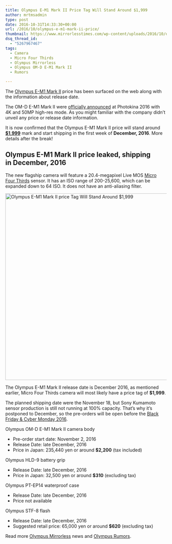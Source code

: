 ```yaml
---
title: Olympus E-M1 Mark II Price Tag Will Stand Around $1,999
author: mrtmsadmin
type: post
date: 2016-10-31T14:33:30+00:00
url: /2016/10/olympus-e-m1-mark-ii-price/
thumbnail: https://www.mirrorlesstimes.com/wp-content/uploads/2016/10/olympus-e-m1-mark-ii-price.jpg
dsq_thread_id:
  - "5267967467"
tags:
  - Camera
  - Micro Four Thirds
  - Olympus Mirrorless
  - Olympus OM-D E-M1 Mark II
  - Rumors

---
```

The [Olympus E-M1 Mark II][1] price has been surfaced on the web along with the information about release date.

The OM-D E-M1 Mark II were [officially announced][2] at Photokina 2016 with 4K and 50MP high-res mode. As you might familiar with the company didn&#8217;t unveil any price or release date information.

It is now confirmed that the Olympus E-M1 Mark II price will stand around <a href="http://amzn.to/2eS7NeC" target="_blank" rel="noopener"><strong>$1,999</strong></a> mark and start shipping in the first week of **December, 2016**. More details after the break!<!--more-->

## Olympus E-M1 Mark II price leaked, shipping in December, 2016

The new flagship camera will feature a 20.4-megapixel Live MOS [Micro Four Thirds][3] sensor. It has an ISO range of 200-25,600, which can be expanded down to 64 ISO. It does not have an anti-aliasing filter.

[<img class="aligncenter wp-image-574 size-full" title="Olympus E-M1 Mark II Price Tag Will Stand Around $1,999" src="https://i1.wp.com/www.mirrorlesstimes.com/wp-content/uploads/2016/09/olympus-e-m1-mark-ii-development-01-2.jpg?resize=600%2C581&#038;ssl=1" alt="Olympus E-M1 Mark II price Tag Will Stand Around $1,999" width="600" height="581" srcset="https://i1.wp.com/www.mirrorlesstimes.com/wp-content/uploads/2016/09/olympus-e-m1-mark-ii-development-01-2.jpg?w=900&ssl=1 900w, https://i1.wp.com/www.mirrorlesstimes.com/wp-content/uploads/2016/09/olympus-e-m1-mark-ii-development-01-2.jpg?resize=300%2C291&ssl=1 300w, https://i1.wp.com/www.mirrorlesstimes.com/wp-content/uploads/2016/09/olympus-e-m1-mark-ii-development-01-2.jpg?resize=768%2C744&ssl=1 768w" sizes="(max-width: 600px) 100vw, 600px" data-recalc-dims="1" />][4]

The Olympus E-M1 Mark II release date is December 2016, as mentioned earlier, Micro Four Thirds camera will most likely have a price tag of **$1,999**.

The planned shipping date were the November 18, but Sony Kumamoto sensor production is still not running at 100% capacity. That’s why it’s postponed to December, so the pre-orders will be open before the <a href="http://www.dailycameranews.com/2016/10/black-friday-2016-deals/" target="_blank" rel="noopener">Black Friday & Cyber Monday 2016</a>.

Olympus OM-D E-M1 Mark II camera body

  * Pre-order start date: November 2, 2016
  * Release Date: late December, 2016
  * Price in Japan: 235,440 yen or around **$2,200** (tax included)

Olympus HLD-9 battery grip

  * Release Date: late December, 2016
  * Price in Japan: 32,500 yen or around **$310** (excluding tax)

Olympus PT-EP14 waterproof case

  * Release Date: late December, 2016
  * Price not available

Olympus STF-8 flash

  * Release Date: late December, 2016
  * Suggested retail price: 65,000 yen or around **$620** (excluding tax)

Read more [Olympus Mirrorless][5] news and <a href="https://www.dailycameranews.com/tag/olympus-rumors/" target="_blank" rel="noopener">Olympus Rumors</a>.

 [1]: https://www.mirrorlesstimes.com/tags/olympus-om-d-e-m1-mark-ii/
 [2]: https://www.mirrorlesstimes.com/2016/09/olympus-om-d-e-m1-mark-ii-development/
 [3]: https://www.mirrorlesstimes.com/tags/micro-four-thirds/
 [4]: https://i1.wp.com/www.mirrorlesstimes.com/wp-content/uploads/2016/09/olympus-e-m1-mark-ii-development-01-2.jpg?ssl=1
 [5]: https://www.mirrorlesstimes.com/tags/olympus-mirrorless/